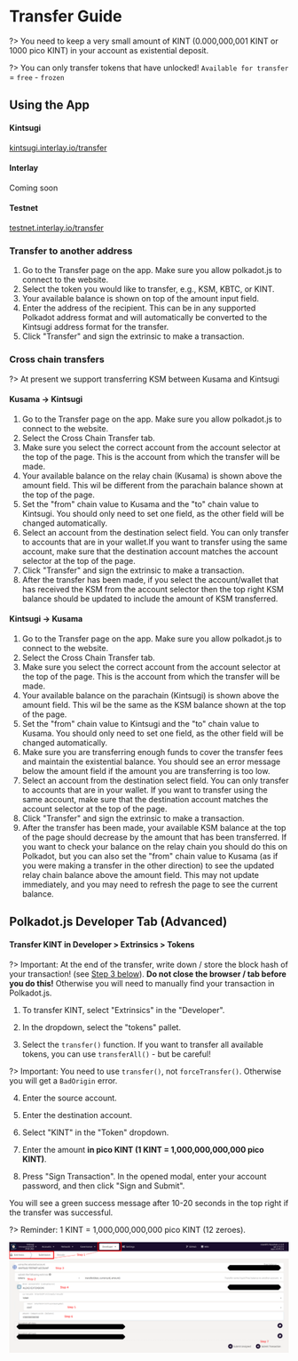 # Transfer Guide

?> You need to keep a very small amount of KINT (0.000,000,001 KINT or 1000 pico KINT) in your account as existential deposit.

?> You can only transfer tokens that have unlocked! `Available for transfer` = `free` - `frozen`

## Using the App

<!-- tabs:start -->

#### **Kintsugi**
[kintsugi.interlay.io/transfer](https://kintsugi.interlay.io/transfer)


#### **Interlay**

Coming soon

#### **Testnet**

[testnet.interlay.io/transfer](https://testnet.interlay.io/transfer)

<!-- tabs:end -->

### Transfer to another address

1. Go to the Transfer page on the app. Make sure you allow polkadot.js to connect to the website.
2. Select the token you would like to transfer, e.g., KSM, KBTC, or KINT.
3. Your available balance is shown on top of the amount input field.
4. Enter the address of the recipient. This can be in any supported Polkadot address format and will automatically be converted to the Kintsugi address format for the transfer.
5. Click "Transfer" and sign the extrinsic to make a transaction.

### Cross chain transfers

?> At present we support transferring KSM between Kusama and Kintsugi

#### Kusama -> Kintsugi

1. Go to the Transfer page on the app. Make sure you allow polkadot.js to connect to the website.
2. Select the Cross Chain Transfer tab.
3. Make sure you select the correct account from the account selector at the top of the page. This is the account from which the transfer will be made.
4. Your available balance on the relay chain (Kusama) is shown above the amount field. This wil be different from the parachain balance shown at the top of the page.
5. Set the "from" chain value to Kusama and the "to" chain value to Kintsugi. You should only need to set one field, as the other field will be changed automatically.
6. Select an account from the destination select field. You can only transfer to accounts that are in your wallet.If you want to transfer using the same account, make sure that the destination account matches the account selector at the top of the page.
7. Click "Transfer" and sign the extrinsic to make a transaction.
8. After the transfer has been made, if you select the account/wallet that has received the KSM from the account selector then the top right KSM balance should be updated to include the amount of KSM transferred.

#### Kintsugi -> Kusama

1. Go to the Transfer page on the app. Make sure you allow polkadot.js to connect to the website.
2. Select the Cross Chain Transfer tab.
3. Make sure you select the correct account from the account selector at the top of the page. This is the account from which the transfer will be made.
4. Your available balance on the parachain (Kintsugi) is shown above the amount field. This wil be the same as the KSM balance shown at the top of the page.
5. Set the "from" chain value to Kintsugi and the "to" chain value to Kusama. You should only need to set one field, as the other field will be changed automatically.
6. Make sure you are transferring enough funds to cover the transfer fees and maintain the existential balance. You should see an error message below the amount field if the amount you are transferring is too low.
7. Select an account from the destination select field. You can only transfer to accounts that are in your wallet. If you want to transfer using the same account, make sure that the destination account matches the account selector at the top of the page.
8. Click "Transfer" and sign the extrinsic to make a transaction.
8. After the transfer has been made, your available KSM balance at the top of the page should decrease by the amount that has been transferred. If you want to check your balance on the relay chain you should do this on Polkadot, but you can also set the "from" chain value to Kusama (as if you were making a transfer in the other direction) to see the updated relay chain balance above the amount field. This may not update immediately, and you may need to refresh the page to see the current balance.

## Polkadot.js Developer Tab (Advanced)

#### Transfer KINT in Developer > Extrinsics > Tokens

?> Important: At the end of the transfer, write down / store the block hash of your transaction! (see [Step 3 below](kintsugi/guides?id=_3-transfer-kint-in-developer-gt-extrinsics-gt-tokens)). **Do not close the browser / tab before you do this!** Otherwise you will need to manually find your transaction in Polkadot.js.

1. To transfer KINT, select "Extrinsics" in the "Developer".

2. In the dropdown, select the "tokens" pallet.

3. Select the `transfer()` function. If you want to transfer all available tokens, you can use `transferAll()` - but be careful!

?> Important: You need to use `transfer()`, not `forceTransfer()`. Otherwise you will get a `BadOrigin` error.

4. Enter the source account.

5. Enter the destination account.

6. Select "KINT" in the "Token" dropdown.

7. Enter the amount **in pico KINT (1 KINT = 1,000,000,000,000 pico KINT)**.

8. Press "Sign Transaction". In the opened modal, enter your account password, and then click "Sign and Submit".


You will see a green success message after 10-20 seconds in the top right if the transfer was successful.



?> Reminder: 1 KINT = 1,000,000,000,000 pico KINT (12 zeroes).

![Transfer](../_assets/img/kintsugi/transfer/transfer-step-1.png)